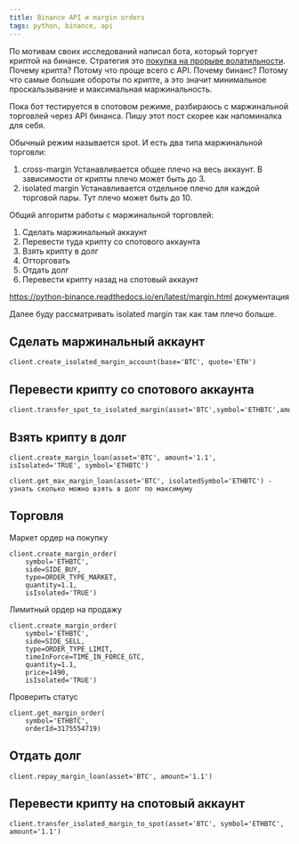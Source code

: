 ```yaml
---
title: Binance API и margin orders
tags: python, binance, api
---
```

По мотивам своих исследований написал бота, который торгует криптой на бинансе. Стратегия это [покупка на прорыве волатильности](https://zenoftrading.github.io/range-prev-day.html). Почему крипта? Потому что проще всего с API. Почему бинанс? Потому что самые большие обороты по крипте, а это значит минимальное проскальзывание и максимальная маржинальность.

Пока бот тестируется в спотовом режиме, разбираюсь с маржинальной торговлей через API бинанса. Пишу этот пост скорее как напоминалка для себя.

Обычный режим называется spot. И есть два типа маржинальной торговли:
1. cross-margin Устанавливается общее плечо на весь аккаунт. В зависимости от крипты плечо может быть до 3.
2. isolated margin Устанавливается отдельное плечо для каждой торговой пары. Тут плечо может быть до 10.

Общий алгоритм работы с маржинальной торговлей:
1. Сделать маржинальный аккаунт
2. Перевести туда крипту со спотового аккаунта
3. Взять крипту в долг
4. Отторговать
5. Отдать долг
6. Перевести крипту назад на спотовый аккаунт

https://python-binance.readthedocs.io/en/latest/margin.html документация

Далее буду рассматривать isolated margin так как там плечо больше.

## Сделать маржинальный аккаунт 

	client.create_isolated_margin_account(base='BTC', quote='ETH')

## Перевести крипту со спотового аккаунта 

	client.transfer_spot_to_isolated_margin(asset='BTC',symbol='ETHBTC',amount='1.1')

## Взять крипту в долг 

	client.create_margin_loan(asset='BTC', amount='1.1', isIsolated='TRUE', symbol='ETHBTC')

	client.get_max_margin_loan(asset='BTC', isolatedSymbol='ETHBTC') - узнать сколько можно взять в долг по максимуму

## Торговля

Маркет ордер на покупку

	client.create_margin_order(
	    symbol='ETHBTC',
	    side=SIDE_BUY,
	    type=ORDER_TYPE_MARKET,
	    quantity=1.1,
	    isIsolated='TRUE')

Лимитный ордер на продажу

	client.create_margin_order(
	    symbol='ETHBTC',
	    side=SIDE_SELL,
	    type=ORDER_TYPE_LIMIT,
	    timeInForce=TIME_IN_FORCE_GTC,
	    quantity=1.1,
	    price=1490,
	    isIsolated='TRUE')

Проверить статус

	client.get_margin_order(
	    symbol='ETHBTC',
	    orderId=3175554719)

## Отдать долг

	client.repay_margin_loan(asset='BTC', amount='1.1')

## Перевести крипту на спотовый аккаунт

	client.transfer_isolated_margin_to_spot(asset='BTC', symbol='ETHBTC', amount='1.1')